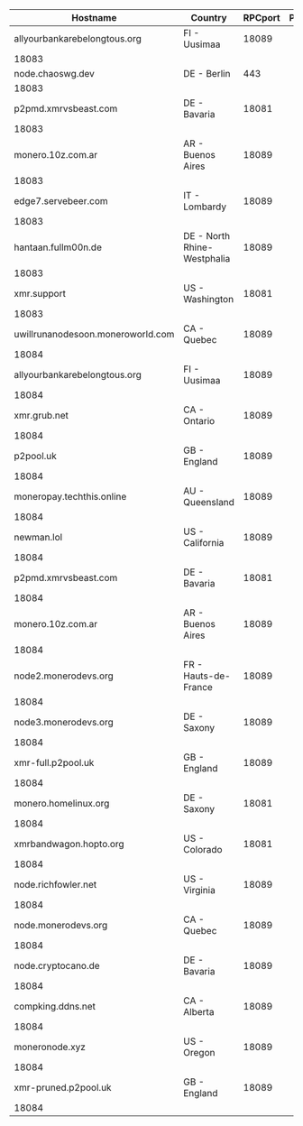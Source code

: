 Hostname | Country | RPCport | P2Pport
--- | --- | --- | ---
allyourbankarebelongtous.org | FI - Uusimaa | 18089
 | 18083
node.chaoswg.dev | DE - Berlin | 443
 | 18083
p2pmd.xmrvsbeast.com | DE - Bavaria | 18081
 | 18083
monero.10z.com.ar | AR - Buenos Aires | 18089
 | 18083
edge7.servebeer.com | IT - Lombardy | 18089
 | 18083
hantaan.fullm00n.de | DE - North Rhine-Westphalia | 18089
 | 18083
xmr.support | US - Washington | 18081
 | 18083
uwillrunanodesoon.moneroworld.com | CA - Quebec | 18089
 | 18084
allyourbankarebelongtous.org | FI - Uusimaa | 18089
 | 18084
xmr.grub.net | CA - Ontario | 18089
 | 18084
p2pool.uk | GB - England | 18089
 | 18084
moneropay.techthis.online | AU - Queensland | 18089
 | 18084
newman.lol | US - California | 18089
 | 18084
p2pmd.xmrvsbeast.com | DE - Bavaria | 18081
 | 18084
monero.10z.com.ar | AR - Buenos Aires | 18089
 | 18084
node2.monerodevs.org | FR - Hauts-de-France | 18089
 | 18084
node3.monerodevs.org | DE - Saxony | 18089
 | 18084
xmr-full.p2pool.uk | GB - England | 18089
 | 18084
monero.homelinux.org | DE - Saxony | 18081
 | 18084
xmrbandwagon.hopto.org | US - Colorado | 18081
 | 18084
node.richfowler.net | US - Virginia | 18089
 | 18084
node.monerodevs.org | CA - Quebec | 18089
 | 18084
node.cryptocano.de | DE - Bavaria | 18089
 | 18084
compking.ddns.net | CA - Alberta | 18089
 | 18084
moneronode.xyz | US - Oregon | 18089
 | 18084
xmr-pruned.p2pool.uk | GB - England | 18089
 | 18084

